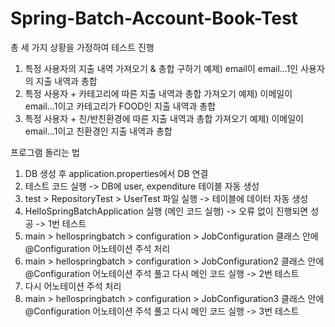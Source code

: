 # Spring-Batch-Account-Book-Test

총 세 가지 상황을 가정하여 테스트 진행

1. 특정 사용자의 지출 내역 가져오기 & 총합 구하기
   예제) email이 email...1인 사용자의 지출 내역과 총합
2. 특정 사용자 + 카테고리에 따른 지출 내역과 총합 가져오기
   예제) 이메일이 email...1이고 카테고리가 FOOD인 지출 내역과 총합
3. 특정 사용자 + 친/반친환경에 따른 지출 내역과 총합 가져오기
   예제) 이메일이 email...1이고 친환경인 지출 내역과 총합
  
프로그램 돌리는 법

1. DB 생성 후 application.properties에서 DB 연결
2. 테스트 코드 실행 -> DB에 user, expenditure 테이블 자동 생성
3. test > RepositoryTest > UserTest 파일 실행 -> 테이블에 데이터 자동 생성
4. HelloSpringBatchApplication 실행 (메인 코드 실행) -> 오류 없이 진행되면 성공 -> 1번 테스트
5. main > hellospringbatch > configuration > JobConfiguration 클래스 안에 @Configuration 어노테이션 주석 처리
6. main > hellospringbatch > configuration > JobConfiguration2 클래스 안에 @Configuration 어노테이션 주석 풀고 다시 메인 코드 실행 -> 2번 테스트
7. 다시 어노테이션 주석 처리
8. main > hellospringbatch > configuration > JobConfiguration3 클래스 안에 @Configuration 어노테이션 주석 풀고 다시 메인 코드 실행 -> 3번 테스트

